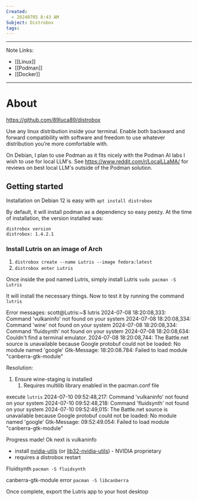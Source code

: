 ```yaml
---
Created:
  - 20240705 8:43 AM
Subject: Distrobox
tags:
---
```

---------------
Note Links:
- [[Linux]]
- [[Podman]]
- [[Docker]]
---------------------
# About
https://github.com/89luca89/distrobox

Use any linux distribution inside your terminal. Enable both backward and forward compatibility with software and freedom to use whatever distribution you’re more comfortable with.

On Debian, I plan to use Podman as it fits nicely with the Podman AI labs I wish to use for local LLM's.
 See https://www.reddit.com/r/LocalLLaMA/ for reviews on best local LLM's outside of the Podman solution.
 

## Getting started
Installation on Debian 12 is easy with 
`apt install distrobox`

By default, it will install podman as a dependency so easy peezy.
At the time of installation, the version installed was:
```
distrobox version
distrobox: 1.4.2.1
```

### Install Lutris on an image of Arch
1) `distrobox create --name Lutris --image fedora:latest`
2) `distrobox enter Lutris`

Once inside the pod named Lutris, simply install Lutris
`sudo pacman -S Lutris`

It will install the necessary things. Now to test it by running the command
`lutris`

Error messages:
scott@Lutris:~$ lutris
2024-07-08 18:20:08,333: Command 'vulkaninfo' not found on your system
2024-07-08 18:20:08,334: Command 'wine' not found on your system
2024-07-08 18:20:08,334: Command 'fluidsynth' not found on your system
2024-07-08 18:20:08,634: Couldn't find a terminal emulator.
2024-07-08 18:20:08,744: The Battle.net source is unavailable because Google protobuf could not be loaded: No module named 'google'
Gtk-Message: 18:20:08.784: Failed to load module "canberra-gtk-module"

Resolution:
1) Ensure wine-staging is installed
	1) Requires multilib library enabled in the pacman.conf file

execute `lutris`
2024-07-10 09:52:48,217: Command 'vulkaninfo' not found on your system
2024-07-10 09:52:48,218: Command 'fluidsynth' not found on your system
2024-07-10 09:52:49,015: The Battle.net source is unavailable because Google protobuf could not be loaded: No module named 'google'
Gtk-Message: 09:52:49.054: Failed to load module "canberra-gtk-module"

Progress made!
Ok next is vulkaninfo
- install [nvidia-utils](https://archlinux.org/packages/?name=nvidia-utils) (or [lib32-nvidia-utils](https://archlinux.org/packages/?name=lib32-nvidia-utils)) - NVIDIA proprietary
- requires a distrobox restart

Fluidsynth
`pacman -S fluidsynth`

canberra-gtk-module error
`pacman -S libcanberra`




Once complete, export the Lutris app to your host desktop


